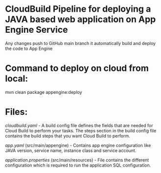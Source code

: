 CloudBuild Pipeline for deploying a JAVA based web application on App Engine Service
=================================================================================
Any changes push to GitHub main branch it automatically build and deploy the code to App Engine

Command to deploy on cloud from local:
==========================
mvn clean package appengine:deploy

Files:
==========================
*cloudbuild.yaml* - A build config file defines the fields that are needed for Cloud Build to perform your tasks.
The steps section in the build config file contains the build steps that you want Cloud Build to perform.


*app.yaml* (src/main/appengine) - Contains app engine configuration like JAVA version, service name, instance class and service account.


*application.properties* (src/main/resources) - File contains the different configuration which is required to run the application SQL configuration. 


